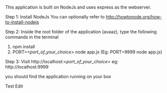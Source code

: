 This application is built on NodeJs and uses express as the webserver.

Step 1: 
Install NodeJs 
You can optionally refer to http://howtonode.org/how-to-install-nodejs 

Step 2:
Inside the root folder of the application (avaaz), type the following commands in the terminal

<ol>
<li>npm install</li>
<li>PORT=<<i>port_of_your_choice</i>> node app.js
(Eg: PORT=9999 node app.js)</li>
</ol>

Step 3:
Visit http://localhost:<<i>port_of_your_choice</i>>
eg: http://localhost:9999 

you should find the application running on your box

Test Edit


